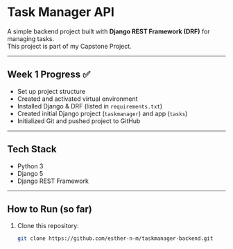 # Task Manager API

A simple backend project built with **Django REST Framework (DRF)** for managing tasks.  
This project is part of my Capstone Project.

---

## Week 1 Progress ✅
- Set up project structure  
- Created and activated virtual environment  
- Installed Django & DRF (listed in `requirements.txt`)  
- Created initial Django project (`taskmanager`) and app (`tasks`)  
- Initialized Git and pushed project to GitHub  

---

## Tech Stack
- Python 3
- Django 5
- Django REST Framework

---

## How to Run (so far)
1. Clone this repository:
   ```bash
   git clone https://github.com/esther-n-m/taskmanager-backend.git
